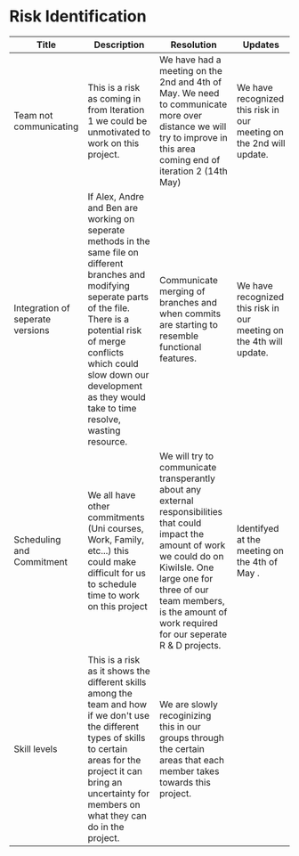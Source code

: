 # Risk Identification

Title | Description | Resolution | Updates
--- | --- | --- |---
Team not communicating | This is a risk as coming in from Iteration 1 we could be unmotivated to work on this project. | We have had a meeting on the 2nd and 4th of May. We need to communicate more over distance we will try to improve in this area coming end of iteration 2 (14th May) | We have recognized this risk in our meeting on the 2nd will update.
Integration of seperate versions | If Alex, Andre and Ben are working on seperate methods in the same file on different branches and modifying seperate parts of the file. There is a potential risk of merge conflicts which could slow down our development as they would take to time resolve, wasting resource. | Communicate merging of branches and when commits are starting to resemble functional features. | We have recognized this risk in our meeting on the 4th will update.
Scheduling and Commitment | We all have other commitments (Uni courses, Work, Family, etc...) this could make difficult for us to schedule time to work on this project | We will try to communicate transperantly about any external responsibilities that could impact the amount of work we could do on KiwiIsle. One large one for three of our team members, is the amount of work required for our seperate R & D projects. | Identifyed at the meeting on the 4th of May .
Skill levels | This is a risk as it shows the different skills among the team and how if we don't use the different types of skills to certain areas for the project it can bring an uncertainty for members on what they can do in the project. | We are slowly recoginizing this in our groups through the certain areas that each member takes towards this project. 
